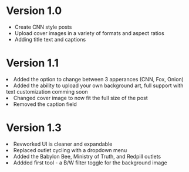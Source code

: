 # Version 1.0
- Create CNN style posts
- Upload cover images in a variety of formats and aspect ratios
- Adding title text and captions

# Version 1.1
<li>Added the option to change between 3 apperances (CNN, Fox, Onion)</li>
<li>Added the ability to upload your own background art, full support with text customization comming soon</li>
<li>Changed cover image to now fit the full size of the post</li>
<li>Removed the caption field</li>

# Version 1.3
<li>Revworked UI is cleaner and expandable</li>
<li>Replaced outlet cycling with a dropdown menu</li>
<li>Added the Babylon Bee, Ministry of Truth, and Redpill outlets</li>
<li>Addded first tool - a B/W filter toggle for the background image</li>